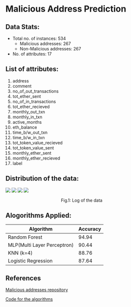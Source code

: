 # Malicious Address Prediction

## Data Stats:
* Total no. of instances: 534
    * Malicious addresses: 267
    * Non-Malicious addresses: 267
* No. of attributes: 17

## List of attributes:
1. address
2. comment
3. no_of_out_transactions
4. tot_ether_sent
5. no_of_in_transactions
6. tot_ether_recieved
7. monthly_out_txn
8. monthly_in_txn
9. active_months
10. eth_balance
11. time_b/w_out_txn
12. time_b/w_in_txn
13. tot_token_value_recieved
14. tot_token_value_sent
15. monthly_ether_sent
16. monthly_ether_recieved
17. label
    
## Distribution of the data: 
<img src='https://github.com/mshilpaa/ethereum-data-analysis/blob/master/Malicious_Address_Prediction/images/Log1p(data)-1.png' />
<img src='https://github.com/mshilpaa/ethereum-data-analysis/blob/master/Malicious_Address_Prediction/images/Log1p(data)-2.png' />
<img src='https://github.com/mshilpaa/ethereum-data-analysis/blob/master/Malicious_Address_Prediction/images/Log1p(data)-3.png' />
<img src='https://github.com/mshilpaa/ethereum-data-analysis/blob/master/Malicious_Address_Prediction/images/Log1p(data)-4.png' />
<p align='center'>Fig.1: Log of the data</p>
       
## Alogorithms Applied:

| Algorithm | Accuracy|
| --- | --- |
| Random Forest | 94.94 |
| MLP(Multi Layer Perceptron) | 90.44 |
| KNN (k=4) | 88.76 |
| Logistic Regression | 87.64 |

## References
<a href='https://github.com/MyEtherWallet/ethereum-lists/tree/master/src/addresses'>Malicious addresses repository</a>

<a href='https://github.com/mshilpaa/ethereum-data-analysis/blob/master/Malicious_Address_Prediction/Algorithms.ipynb'>Code for the algorithms</a>
